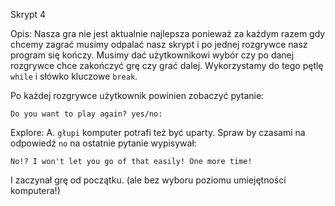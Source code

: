Skrypt 4

Opis:
Nasza gra nie jest aktualnie najlepsza ponieważ za każdym razem gdy chcemy zagrać musimy odpalać nasz skrypt i po jednej rozgrywce nasz program się kończy.
Musimy dać użytkownikowi wybór czy po danej rozgrywce chce zakończyć grę czy grać dalej. Wykorzystamy do tego pętlę `while` i słówko kluczowe `break`.

Po każdej rozgrywce użytkownik powinien zobaczyć pytanie:
```
Do you want to play again? yes/no: 
```


Explore:
A. `głupi` komputer potrafi też być uparty. Spraw by czasami na odpowiedź `no` na ostatnie pytanie wypisywał:
```
No!? I won't let you go of that easily! One more time!
```
I zaczynał grę od początku. (ale bez wyboru poziomu umiejętności komputera!)